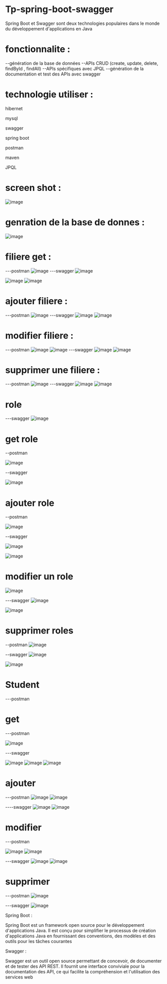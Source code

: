 # Tp-spring-boot-swagger
Spring Boot et Swagger sont deux technologies populaires dans le monde du développement d'applications en Java
# fonctionnalite :
--génération de la base de données
--APIs CRUD (create, update, delete, findById , findAll)
--APIs spécifiques avec JPQL
--génération de la documentation et test des APIs avec swagger
# technologie utiliser :
hibernet 

mysql

swagger 

spring boot

postman

maven

JPQL


# screen shot :
![image](https://github.com/simo-laaouibi/Tp-spring-boot-swagger/assets/148088062/761c0120-2d88-4caa-bb29-93f75ee46898)
# genration de la base de donnes :
![image](https://github.com/simo-laaouibi/Tp-spring-boot-swagger/assets/148088062/cb6d6760-6a6e-44c1-b779-f91f2479d644)
# filiere get :
---postman 
![image](https://github.com/simo-laaouibi/Tp-spring-boot-swagger/assets/148088062/8632cc0e-0223-4a2d-8ac0-e5811e13ba78)
---swagger 
![image](https://github.com/simo-laaouibi/Tp-spring-boot-swagger/assets/148088062/909341b7-a193-4da3-8bdf-75464843232f)


![image](https://github.com/simo-laaouibi/Tp-spring-boot-swagger/assets/148088062/08ed8a2d-ff19-461b-95c5-58c82163b622)
![image](https://github.com/simo-laaouibi/Tp-spring-boot-swagger/assets/148088062/4fdfbe17-076f-4862-b69f-ffa793867526)
# ajouter filiere :
---postman 
![image](https://github.com/simo-laaouibi/Tp-spring-boot-swagger/assets/148088062/7352428f-76cc-4768-b8d9-45534d6ed0da)
---swagger
![image](https://github.com/simo-laaouibi/Tp-spring-boot-swagger/assets/148088062/5a5b4a77-802e-4642-b609-7fe1dd8392d8)
![image](https://github.com/simo-laaouibi/Tp-spring-boot-swagger/assets/148088062/84115fc0-9fc2-48c2-a932-8fc9161910db)
# modifier filiere :
---postman 
![image](https://github.com/simo-laaouibi/Tp-spring-boot-swagger/assets/148088062/25ef46a7-4c7e-441d-84e3-5e9e68d6a51f)
![image](https://github.com/simo-laaouibi/Tp-spring-boot-swagger/assets/148088062/307376ce-dc84-4a1a-a334-49c9bfc2401e)
---swagger 
![image](https://github.com/simo-laaouibi/Tp-spring-boot-swagger/assets/148088062/2a72a96c-4bd4-4a87-9562-9d064bbdc297)
![image](https://github.com/simo-laaouibi/Tp-spring-boot-swagger/assets/148088062/8a0e6fd6-5f9a-494f-a7d3-183f4ee1fcee)
# supprimer une filiere :
---postman
![image](https://github.com/simo-laaouibi/Tp-spring-boot-swagger/assets/148088062/7c4c8a03-ad6c-4d80-97fd-51567db399e7)
---swagger 
![image](https://github.com/simo-laaouibi/Tp-spring-boot-swagger/assets/148088062/943e22b7-9e43-4aeb-bad1-1d739d215128)
![image](https://github.com/simo-laaouibi/Tp-spring-boot-swagger/assets/148088062/f158b59a-a0f4-44d0-bd3a-4ef96e36253c)

# role 

---swagger 
![image](https://github.com/simo-laaouibi/Tp-spring-boot-swagger/assets/148088062/e4900dbc-291a-46ec-b4ca-b8b7a41b5860)
# get role 
--postman 

![image](https://github.com/simo-laaouibi/Tp-spring-boot-swagger/assets/148088062/c0b6cf88-3586-4e57-921f-d11bd5503258)

--swagger 

![image](https://github.com/simo-laaouibi/Tp-spring-boot-swagger/assets/148088062/31e30dab-3185-4704-9408-cab105aa3211)

# ajouter role 

--postman 

![image](https://github.com/simo-laaouibi/Tp-spring-boot-swagger/assets/148088062/641efe64-0ee9-49fc-87cd-2cfecf0295c3)

--swagger 

![image](https://github.com/simo-laaouibi/Tp-spring-boot-swagger/assets/148088062/163db10d-f9c8-47c2-87ee-493ac56c2747)

![image](https://github.com/simo-laaouibi/Tp-spring-boot-swagger/assets/148088062/b6a46588-5dc6-4172-b0e4-3b4e4c465df2)

# modifier un role 

![image](https://github.com/simo-laaouibi/Tp-spring-boot-swagger/assets/148088062/be68800f-51fc-4261-baf1-dd959fd69d0f)

---swagger 
![image](https://github.com/simo-laaouibi/Tp-spring-boot-swagger/assets/148088062/62953ccb-ab1c-4a53-a4c1-9fcfe5268818)

![image](https://github.com/simo-laaouibi/Tp-spring-boot-swagger/assets/148088062/0d9292a9-8dc8-4043-9232-6dd3fc8ab545)

# supprimer roles 

--postman 
![image](https://github.com/simo-laaouibi/Tp-spring-boot-swagger/assets/148088062/65c08c2a-560c-4c24-844f-2b14f2a44d20)

--swagger 
![image](https://github.com/simo-laaouibi/Tp-spring-boot-swagger/assets/148088062/1720cf65-0b0e-47dd-9448-1ccae31b22fd)

![image](https://github.com/simo-laaouibi/Tp-spring-boot-swagger/assets/148088062/89aa9de6-5d61-4e82-b62c-e2a2af0cf9c1)

# Student 
---postman
# get 
---postman

![image](https://github.com/simo-laaouibi/Tp-spring-boot-swagger/assets/148088062/4d9bbc2a-6d52-49ea-9d70-524fb314c11c)

---swagger 

![image](https://github.com/simo-laaouibi/Tp-spring-boot-swagger/assets/148088062/ec66dcf2-66a0-4284-a25f-1061b98630de)
![image](https://github.com/simo-laaouibi/Tp-spring-boot-swagger/assets/148088062/cbfd4ed6-6c9c-432b-86f9-b90a41a61856)
![image](https://github.com/simo-laaouibi/Tp-spring-boot-swagger/assets/148088062/27aa529e-33c7-4250-8e41-550be8d3ee66)

# ajouter
---postman
![image](https://github.com/simo-laaouibi/Tp-spring-boot-swagger/assets/148088062/548aeb1f-245c-4607-8c5f-ae9a373f9d6d)
![image](https://github.com/simo-laaouibi/Tp-spring-boot-swagger/assets/148088062/34371566-730a-412c-b431-74afb0e7a965)

----swagger 
![image](https://github.com/simo-laaouibi/Tp-spring-boot-swagger/assets/148088062/a2cd1194-4193-40b4-a477-e6d4f5471d19)
![image](https://github.com/simo-laaouibi/Tp-spring-boot-swagger/assets/148088062/ca2709fb-6d73-4158-8b1c-bfe7254d35fd)

# modifier 
---postman

![image](https://github.com/simo-laaouibi/Tp-spring-boot-swagger/assets/148088062/32e07016-184b-4787-8a70-4f5d07cd8157)
![image](https://github.com/simo-laaouibi/Tp-spring-boot-swagger/assets/148088062/19d129c4-34af-4ae4-ade8-ff74c0d03419)

---swagger 
![image](https://github.com/simo-laaouibi/Tp-spring-boot-swagger/assets/148088062/fe582a3a-633b-4e32-b284-34030ff09686)
![image](https://github.com/simo-laaouibi/Tp-spring-boot-swagger/assets/148088062/c637bb88-e29f-4bec-9fe8-4ca37f306c9f)

# supprimer
---postman
![image](https://github.com/simo-laaouibi/Tp-spring-boot-swagger/assets/148088062/0d8494c6-619f-47b7-a2f3-54abafc6169f)

---swagger 
![image](https://github.com/simo-laaouibi/Tp-spring-boot-swagger/assets/148088062/fdb6e2a1-f90f-4e58-8f66-fdb33762c953)


Spring Boot :

Spring Boot est un framework open source pour le développement d'applications Java. Il est conçu pour simplifier le processus de création d'applications Java en fournissant des conventions, des modèles et des outils pour les tâches courantes

Swagger :

Swagger est un outil open source permettant de concevoir, de documenter et de tester des API REST. Il fournit une interface conviviale pour la documentation des API, ce qui facilite la compréhension et l'utilisation des services web



























